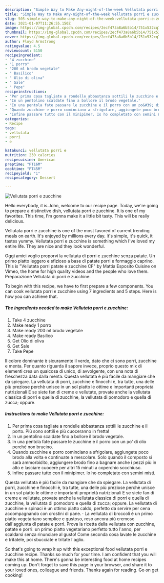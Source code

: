 ```yaml
---
description: "Simple Way to Make Any-night-of-the-week Vellutata porri e zucchine"
title: "Simple Way to Make Any-night-of-the-week Vellutata porri e zucchine"
slug: 505-simple-way-to-make-any-night-of-the-week-vellutata-porri-e-zucchine
date: 2021-01-07T11:26:55.150Z
image: https://img-global.cpcdn.com/recipes/2ecf473a8a6b5b14/751x532cq70/vellutata-porri-e-zucchine-recipe-main-photo.jpg
thumbnail: https://img-global.cpcdn.com/recipes/2ecf473a8a6b5b14/751x532cq70/vellutata-porri-e-zucchine-recipe-main-photo.jpg
cover: https://img-global.cpcdn.com/recipes/2ecf473a8a6b5b14/751x532cq70/vellutata-porri-e-zucchine-recipe-main-photo.jpg
author: Floyd Armstrong
ratingvalue: 4.5
reviewcount: 5150
recipeingredient:
- "4 zucchine"
- "1 porro"
- "200 ml brodo vegetale"
- " Basilico"
- " Olio di oliva"
- " Sale"
- " Pepe"
recipeinstructions:
- "Per prima cosa tagliate a rondelle abbastanza sottili le zucchine e il porto. Più sono sottili e più cuoceranno in fretta!"
- "In un pentolino scaldate fino a bollore il brodo vegetale."
- "In una pentola fate passare le zucchine e il porro con un po&#39; di olio perché non brucino."
- "Quando zucchine e porro cominciano a sfrigolare, aggiungete poco brodo alla volta e continuate a mescolare. Solo quando il composto si sarà ammorbidito, aggiungere brodo fino a bagnare anche i pezzi più in alto e lasciare cuocere per altri 15 minuti a coperchio socchiuso."
- "Infine passare tutto con il minipimer. Io ho completato con semini misti."
categories:
- Recipe
tags:
- vellutata
- porri
- e

katakunci: vellutata porri e 
nutrition: 230 calories
recipecuisine: American
preptime: "PT16M"
cooktime: "PT45M"
recipeyield: "1"
recipecategory: Dessert

---
```



![Vellutata porri e zucchine](https://img-global.cpcdn.com/recipes/2ecf473a8a6b5b14/751x532cq70/vellutata-porri-e-zucchine-recipe-main-photo.jpg)

Hello everybody, it is John, welcome to our recipe page. Today, we're going to prepare a distinctive dish, vellutata porri e zucchine. It is one of my favorites. This time, I'm gonna make it a little bit tasty. This will be really delicious.

Vellutata porri e zucchine is one of the most favored of current trending meals on earth. It's enjoyed by millions every day. It's simple, it's quick, it tastes yummy. Vellutata porri e zucchine is something which I've loved my entire life. They are nice and they look wonderful.

Oggi amici voglio proporvi la vellutata di porri e zucchine senza patate. Un primo piatto leggero e sfizioso a base di patate porri e formaggio caprino. This is &#34;Vellutata porri patate e zucchine CF&#34; by Mattia Esposito Cuisine on Vimeo, the home for high quality videos and the people who love them. Preparazione Vellutata di porri e zucchine.


To begin with this recipe, we have to first prepare a few components. You can cook vellutata porri e zucchine using 7 ingredients and 5 steps. Here is how you can achieve that.

<!--inarticleads1-->

##### The ingredients needed to make Vellutata porri e zucchine:

1. Take 4 zucchine
1. Make ready 1 porro
1. Make ready 200 ml brodo vegetale
1. Make ready  Basilico
1. Get  Olio di oliva
1. Get  Sale
1. Take  Pepe


Il colore dominante è sicuramente il verde, dato che ci sono porri, zucchine e menta. Per quanto riguarda il sapore invece, proprio questo mix di elementi crea un qualcosa di unico, di avvolgente, con una nota di freschezza data dalla menta. Questa vellutata è più facile da mangiare che da spiegare. La vellutata di porri, zucchine e finocchi è, tra tutte, una delle più preziose perchè unisce in un sol piatto le ottime e importanti proprietà nutrizionali E se siete fan di creme e vellutate, provate anche la vellutata classica di porri e quella di zucchine, la vellutata di pomodoro e quella di zucca; oppure. 

<!--inarticleads2-->

##### Instructions to make Vellutata porri e zucchine:

1. Per prima cosa tagliate a rondelle abbastanza sottili le zucchine e il porto. Più sono sottili e più cuoceranno in fretta!
1. In un pentolino scaldate fino a bollore il brodo vegetale.
1. In una pentola fate passare le zucchine e il porro con un po&#39; di olio perché non brucino.
1. Quando zucchine e porro cominciano a sfrigolare, aggiungete poco brodo alla volta e continuate a mescolare. Solo quando il composto si sarà ammorbidito, aggiungere brodo fino a bagnare anche i pezzi più in alto e lasciare cuocere per altri 15 minuti a coperchio socchiuso.
1. Infine passare tutto con il minipimer. Io ho completato con semini misti.


Questa vellutata è più facile da mangiare che da spiegare. La vellutata di porri, zucchine e finocchi è, tra tutte, una delle più preziose perchè unisce in un sol piatto le ottime e importanti proprietà nutrizionali E se siete fan di creme e vellutate, provate anche la vellutata classica di porri e quella di zucchine, la vellutata di pomodoro e quella di zucca; oppure. La vellutata di zucchine e spinaci è un ottimo piatto caldo, perfetto da servire per cena accompagnando con crostini di pane. · La vellutata di broccoli è un primo piatto vegetariano semplice e gustoso, reso ancora più cremoso dall&#39;aggiunta di patate e porri. Prova la ricetta della vellutata con zucchine, patate e porri: un primo piatto vegetariano perfetto tutto l&#39;anno, per scaldarsi senza rinunciare al gusto! Come seconda cosa lavate le zucchine e tritatele, poi sbucciate e tritate l&#39;aglio. 

So that's going to wrap it up with this exceptional food vellutata porri e zucchine recipe. Thanks so much for your time. I am confident that you will make this at home. There's gonna be interesting food at home recipes coming up. Don't forget to save this page in your browser, and share it to your loved ones, colleague and friends. Thanks again for reading. Go on get cooking!
